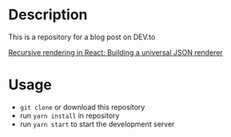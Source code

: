 # Description

This is a repository for a blog post on DEV.to 

[Recursive rendering in React: Building a universal JSON renderer](https://dev.to/baso53/recursive-rendering-in-react-building-a-universal-json-renderer-f59)

# Usage
- `git clone` or download this repository
- run `yarn install` in repository
- run `yarn start` to start the development server